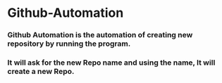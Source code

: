 # Github-Automation

### Github Automation is the automation of creating new repository by running the program.

### It will ask for the new Repo name and using the name, It will create a new Repo.
